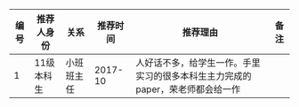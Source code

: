 | 编号 | 推荐人身份 | 关系 | 推荐时间 | 推荐理由 | 备注 |
| --- | --- | --- | --- | --- | --- |
| 1 | 11级本科生 | 小班班主任 | 2017-10 | 人好话不多，给学生一作。手里实习的很多本科生主力完成的paper，荣老师都会给一作 |  |
